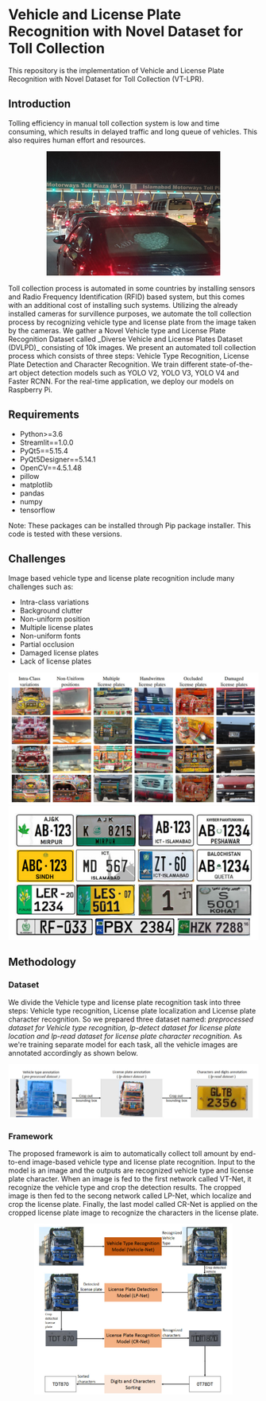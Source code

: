 # Vehicle and License Plate Recognition with Novel Dataset for Toll Collection
This repository is the implementation of Vehicle and License Plate Recognition with Novel Dataset for Toll Collection (VT-LPR).

## Introduction
Tolling efficiency in manual toll collection system is low and time consuming, which results in delayed traffic and long queue of vehicles. This also requires human effort and resources. 

<p align="center">
  <img src="Figs/rush_2.png" width="350" title="hover text">
  
</p>
Toll collection process is automated in some countries by installing sensors and Radio Frequency Identification (RFID) based system, but this comes with an additional cost of installing such systems. Utilizing the already installed cameras for survillence purposes, we automate the toll collection process by recognizing vehicle type and license plate from the image taken by the cameras.
We gather a Novel Vehicle type and License Plate Recognition Dataset called _Diverse Vehicle and License Plates Dataset (DVLPD)_ consisting of 10k images. We present an automated toll collection process which consists of three steps: Vehicle Type Recognition, License Plate Detection and Character Recognition. We train different state-of-the-art object detection models such as YOLO V2, YOLO V3, YOLO V4 and Faster RCNN. For the real-time application, we deploy our models on Raspberry Pi.

## Requirements
* Python>=3.6
* Streamlit==1.0.0
* PyQt5==5.15.4
* PyQt5Designer==5.14.1
* OpenCV==4.5.1.48
* pillow
* matplotlib
* pandas
* numpy
* tensorflow

Note: These packages can be installed through Pip package installer. This code is tested with these versions.

## Challenges

Image based vehicle type and license plate recognition include many challenges such as:
* Intra-class variations
* Background clutter
* Non-uniform position
* Multiple license plates
* Non-uniform fonts
* Partial occlusion
* Damaged license plates
* Lack of license plates

<p align="center">
  <img src="Figs/problems.jpg" title="hover text">
  <img src="Figs/variations.jpg" title="hover text">
  
</p>

## Methodology
### Dataset
We divide the Vehicle type and license plate recognition task into three steps: Vehicle type recognition, License plate localization and License plate character recognition. So we prepared three dataset named: _preprocessed dataset for Vehicle type recognition, lp-detect dataset for license plate location and lp-read dataset for license plate character recognition._
As we're training separate model for each task, all the vehicle images are annotated accordingly as shown below.

<img src="Figs/label.jpg" title="hover text">

### Framework
The proposed framework is aim to automatically collect toll amount by end-to-end image-based vehicle type and license plate recognition. Input to the model is an image and the outputs are recognized vehicle type and license plate character. When an image is fed to the first network called VT-Net, it recognize the vehicle type and crop the detection results. The cropped image is then fed to the secong network called LP-Net, which localize and crop the license plate. Finally, the last model called CR-Net is applied on the cropped license plate image to recognize the characters in the license plate.

<p align="center">
<img src="Figs/flow.jpg" width ="400" title="hover text">
</p>
